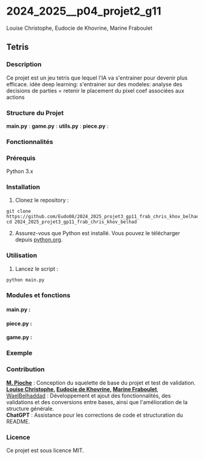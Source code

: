 # 2024_2025__p04_projet2_g11 
Louise Christophe, Eudocie de Khovrine, Marine Fraboulet

## Tetris


### Description  
Ce projet est un jeu tetris que lequel l'IA va s'entrainer pour devenir plus efficace.
idée deep learning:
s'entrainer sur des modeles: analyse des decisions de parties = retenir le placement du pixel
coef associées aux actions


### Structure du Projet
**main.py** :
**game.py** :
**utils.py** :
**piece.py** : 


### Fonctionnalités


### Prérequis
Python 3.x


### Installation
1. Clonez le repository :   
```
git clone https://github.com/Eudo08/2024_2025_projet3_gp11_frab_chris_khov_belhad  
cd 2024_2025_projet3_gp11_frab_chris_khov_belhad
```
2. Assurez-vous que Python est installé. Vous pouvez le télécharger depuis [python.org](python.org).


### Utilisation
1. Lancez le script :  
```
python main.py
```


### Modules et fonctions
#### main.py :

#### piece.py :

#### game.py :


### Exemple


### Contribution
**[M. Pioche](https://github.com/jimpioche)**  : Conception du squelette de base du projet et test de validation.  
**[Louise Christophe](https://github.com/louisechristophe), [Eudocie de Khovrine](https://github.com/Eudo08), [Marine Fraboulet](https://github.com/MAMARINEEE)**, [WaelBelhaddad](https://github.com/WaelBELHADDAD) : Développement et ajout des fonctionnalités, des validations et des conversions entre bases, ainsi que l'amélioration de la structure générale.  
**ChatGPT** : Assistance pour les corrections de code et structuration du README.

### Licence
Ce projet est sous licence MIT.


